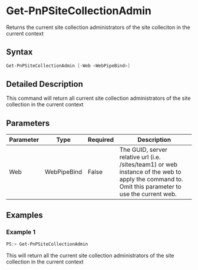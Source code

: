 # Get-PnPSiteCollectionAdmin
Returns the current site collection administrators of the site colleciton in the current context
## Syntax
```powershell
Get-PnPSiteCollectionAdmin [-Web <WebPipeBind>]
```


## Detailed Description
This command will return all current site collection administrators of the site collection in the current context

## Parameters
Parameter|Type|Required|Description
---------|----|--------|-----------
|Web|WebPipeBind|False|The GUID, server relative url (i.e. /sites/team1) or web instance of the web to apply the command to. Omit this parameter to use the current web.|
## Examples

### Example 1
```powershell
PS:> Get-PnPSiteCollectionAdmin
```
This will return all the current site collection administrators of the site collection in the current context
